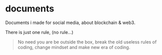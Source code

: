 # documents
Documents i made for social media, about blockchain &amp; web3.

There is just one rule, (no rule...)
> No need you are be outside the box, break the old useless rules of coding, change mindset and make new era of coding.
